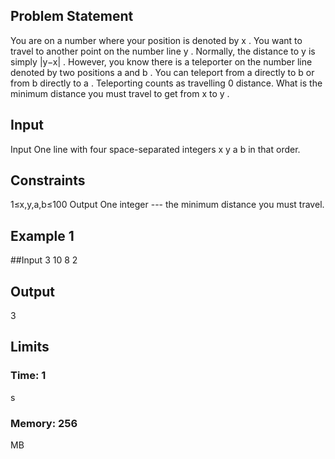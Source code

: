 ## Problem Statement
You are on a number where your position is denoted by x
. You want to travel to another point on the number line y
. Normally, the distance to y
 is simply |y−x|
. However, you know there is a teleporter on the number line denoted by two positions a
 and b
. You can teleport from a
 directly to b
 or from b
 directly to a
. Teleporting counts as travelling 0
 distance. What is the minimum distance you must travel to get from x
 to y
.
## Input
Input
One line with four space-separated integers x
 y
 a
 b
 in that order.

## Constraints
1≤x,y,a,b≤100
Output
One integer --- the minimum distance you must travel.

## Example 1
##Input
3 10 8 2
## Output
3
## Limits
### Time: 1
s
### Memory: 256
 MB
